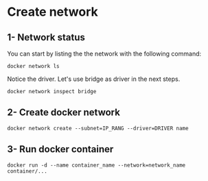 # Create network

## 1- Network status

You can start by listing the the network with the following command:
```
docker network ls
```

Notice the driver. Let's use  bridge as driver in the next steps.


```
docker network inspect bridge
```

## 2- Create docker network
	
	docker network create --subnet=IP_RANG --driver=DRIVER name

## 3- Run docker container

	docker run -d --name container_name --network=network_name container/... 

